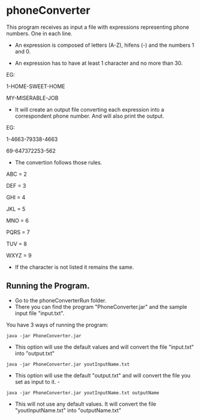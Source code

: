 # phoneConverter

This program receives as input a file with expressions representing phone numbers. One in each line.

- An expression is composed  of letters (A-Z), hifens (-) and the numbers 1 and 0.

- An expression has to have at least 1 character and  no more than 30.

EG: 

1-HOME-SWEET-HOME

MY-MISERABLE-JOB
    
    
- It will create an output file converting each expression into a correspondent phone number. And will also print the output.

EG: 

1-4663-79338-4663

69-647372253-562

    
- The convertion follows those rules.

ABC = 2

DEF = 3

GHI = 4

JKL = 5

MNO = 6

PQRS = 7

TUV = 8

WXYZ = 9


- If the character is not listed it remains the same.

## Running the Program.
- Go to the phoneConverterRun  folder.
- There you can find the program "PhoneConverter.jar" and the sample input file "input.txt".

You have 3 ways of running the program:


`java -jar PhoneConverter.jar `

- This option will use the default values and will convert the file "input.txt" into "output.txt"


`java -jar PhoneConverter.jar youtInputName.txt `

- This option will use the default "output.txt" and will convert the file you set as input to it. - 


`java -jar PhoneConverter.jar youtInputName.txt outputName`

- This will not use any default values. It will  convert the file "youtInputName.txt" into "outputName.txt"
